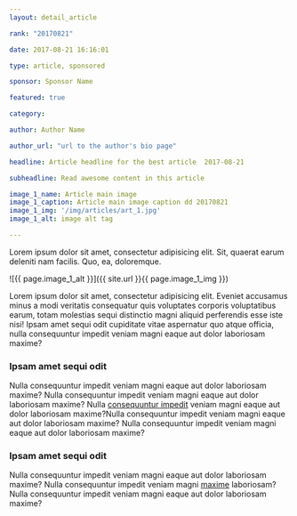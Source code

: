 ```yaml
---
layout: detail_article

rank: "20170821"

date: 2017-08-21 16:16:01

type: article, sponsored

sponsor: Sponsor Name

featured: true

category:

author: Author Name

author_url: "url to the author's bio page"

headline: Article headline for the best article  2017-08-21 

subheadline: Read awesome content in this article

image_1_name: Article main image
image_1_caption: Article main image caption dd 20170821
image_1_img: '/img/articles/art_1.jpg'
image_1_alt: image alt tag

---
```


Lorem ipsum dolor sit amet, consectetur adipisicing elit. Sit, quaerat earum deleniti nam facilis. Quo, ea, doloremque.

<!--more-->
![{{ page.image_1_alt }}]({{ site.url }}{{ page.image_1_img }})

Lorem ipsum dolor sit amet, consectetur adipisicing elit. Eveniet accusamus minus a modi veritatis consequatur quis voluptates corporis voluptatibus earum, totam molestias sequi distinctio magni aliquid perferendis esse iste nisi! Ipsam amet sequi odit cupiditate vitae aspernatur quo atque officia, nulla consequuntur impedit veniam magni eaque aut dolor laboriosam maxime?

### Ipsam amet sequi odit

Nulla consequuntur impedit veniam magni eaque aut dolor laboriosam maxime? Nulla consequuntur impedit veniam magni eaque aut dolor laboriosam maxime? Nulla [consequuntur impedit](http://example.com) veniam magni eaque aut dolor laboriosam maxime?Nulla consequuntur impedit veniam magni eaque aut dolor laboriosam maxime? Nulla consequuntur impedit veniam magni eaque aut dolor laboriosam maxime?

### Ipsam amet sequi odit

Nulla consequuntur impedit veniam magni eaque aut dolor laboriosam maxime? Nulla consequuntur impedit veniam magni [maxime](http://example.com) laboriosam? Nulla consequuntur impedit veniam magni eaque aut dolor laboriosam maxime?